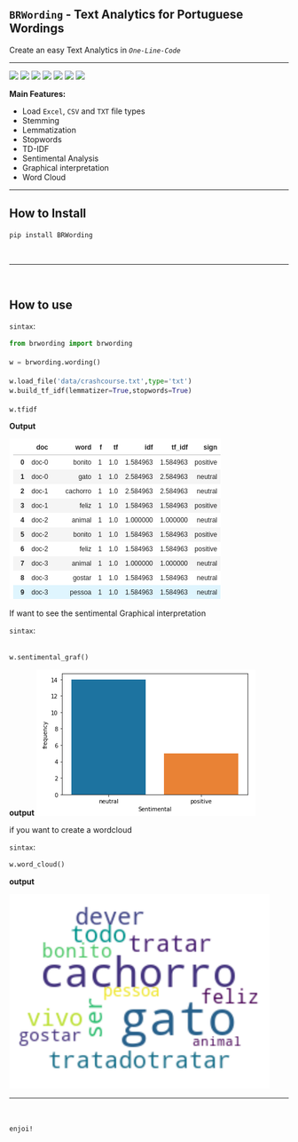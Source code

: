 ## `BRWording` - Text Analytics for Portuguese Wordings

Create an easy Text Analytics in *`One-Line-Code`*

<hr>

![](https://img.shields.io/badge/pypi-0.0.1-blue) ![](https://img.shields.io/badge/python-3.7|3.8|3.9-lightblue) ![](https://img.shields.io/badge/Licence-MIT-lightgray) ![](https://img.shields.io/badge/status-Beta-darkgreen) ![](https://img.shields.io/badge/pipeline-passed-green) ![](https://img.shields.io/badge/testing-passing-green) ![](https://img.shields.io/badge/TheScientist-APP-brown)


**Main Features:**

- Load `Excel`, `CSV` and `TXT` file types
- Stemming
- Lemmatization
- Stopwords
- TD-IDF
- Sentimental Analysis
- Graphical interpretation
- Word Cloud


<hr>

## How to Install

```shell
pip install BRWording
```

<BR>
<hr>
<BR>

## How to use

`sintax`:
```python
from brwording import brwording

w = brwording.wording()

w.load_file('data/crashcourse.txt',type='txt')
w.build_tf_idf(lemmatizer=True,stopwords=True)

w.tfidf

```

**Output**

![img](https://github.com/TheScientistBr/BRWording/blob/main/images/tfidf.png?raw=true)

If want to see the sentimental Graphical interpretation

`sintax`:
```python

w.sentimental_graf()

```
**output**
![img](https://github.com/TheScientistBr/BRWording/blob/main/images/graf_sentimental.png?raw=true)

if you want to create a wordcloud

`sintax`:
```python
w.word_cloud()

```

**output**

![img](https://github.com/TheScientistBr/BRWording/blob/main/images/wc.png?raw=true)

<hr>
<BR>

`enjoi!`
